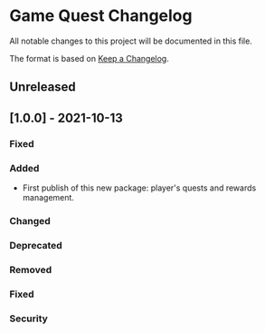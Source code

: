 # Game Quest Changelog
All notable changes to this project will be documented in this file.

The format is based on [Keep a Changelog](https://keepachangelog.com/en/1.0.0/).

## Unreleased

## [1.0.0] - 2021-10-13

### Fixed

### Added
- First publish of this new package: player's quests and rewards management.

### Changed

### Deprecated

### Removed

### Fixed

### Security
